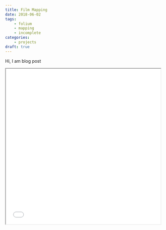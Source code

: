 ```yaml
---
title: Film Mapping
date: 2018-06-02
tags: 
    - folium
    - mapping
    - incomplete
categories:
    - projects
draft: true
---
```



Hi,
I am  blog post

<iframe src="/html/map.html" height="500" width="500"></iframe>


